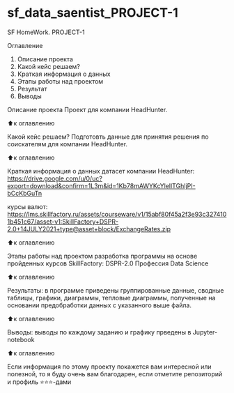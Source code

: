 # sf_data_saentist_PROJECT-1
SF HomeWork. PROJECT-1 

Оглавление
1. Описание проекта
2. Какой кейс решаем?
3. Краткая информация о данных
4. Этапы работы над проектом
5. Результат
6. Выводы

Описание проекта
Проект для  компании HeadHunter.

⬆️к оглавлению

Какой кейс решаем?
Подготовть данные для принятия решения по соискателям для компании HeadHunter.

⬆️к оглавлению


Краткая информация о данных
датасет компании HeadHunter: 
https://drive.google.com/u/0/uc?export=download&confirm=1L3m&id=1Kb78mAWYKcYlellTGhIjPI-bCcKbGuTn

курсы валют: 
https://lms.skillfactory.ru/assets/courseware/v1/15abf80f45a2f3e93c3274101b451c67/asset-v1:SkillFactory+DSPR-2.0+14JULY2021+type@asset+block/ExchangeRates.zip

⬆️к оглавлению

Этапы работы над проектом
разработка программы на основе пройденных курсов SkillFactory: DSPR-2.0 Профессия Data Science

⬆️к оглавлению

Результаты:
в программе приведены группированные данные, сводные таблицы, графики, диаграммы, тепловые диаграммы, полученные на основании предобработки данных с указанного выше файла.  

⬆️к оглавлению

Выводы:
выводы по каждому заданию и графику прведены в Jupyter-notebook

⬆️к оглавлению

Если информация по этому проекту покажется вам интересной или полезной, то я буду очень вам благодарен, если отметите репозиторий и профиль ⭐️⭐️⭐️-дами
